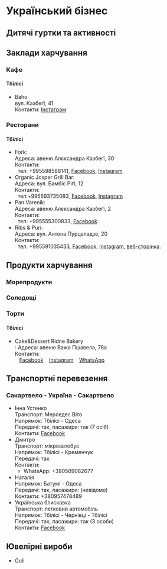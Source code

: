 # Український бізнес

## Дитячі гуртки та активності


## Заклади харчування

### Кафе
#### Тбілісі
- Baho<br>
  вул. Казбеґі, 41<br>
  Контакти:
  [Інстаграм](https://www.instagram.com/baho_tbilisi/)

### Ресторани
#### Тбілісі
- Fork:<br>
  Адреса: авеню Алєксандра Казбеґі, 30<br>
  Контакти:<br>
  &nbsp;&nbsp;тел: +995598588141,
  [Facebook](https://www.facebook.com/forkrest1),
  [Instagram](https://www.instagram.com/forkrest/)
- Organic Josper Grill Bar:<br>
  Адреса: вул. Бамбіс Ріґі, 12<br>
  Контакти:<br>
  &nbsp;&nbsp;тел:+995593735083,
  [Facebook](https://www.facebook.com/organiquejosperbar),
  [Instagram](https://www.instagram.com/organique.josper.bar/)
- Pan Varenik:<br>
  Адреса: авеню Алєксандра Казбеґі, 2<br>
  Контакти:<br>
  &nbsp;&nbsp;тел: +995555300833, 
  [Facebook](https://www.facebook.com/profile.php?id=100083560839130)
- Ribs & Puri:<br>
  Адреса: вул. Антона Пурцеладзе, 20<br>
  Контакти:<br>
  &nbsp;&nbsp;тел: +995591035433,
  [Facebook](https://www.facebook.com/ribs.and.puri),
  [Instagram](https://www.instagram.com/ribs.and.puri/), 
  [веб-сторінка](https://ribsandpuri.business.site/).


## Продукти харчування

### Морепродукти

### Солодощі

### Торти
#### Тбілісі

- Cake&Dessert Ridne Bakery<br>:
  Адреса: авеню Важа Пшавела, 78а<br>
  Контакти:<br>
  &nbsp;&nbsp;&nbsp;[Facebook](https://www.facebook.com/ridnebakery/)
  &nbsp;&nbsp;&nbsp;[Instagram](https://www.instagram.com/ridne.bakery)
  &nbsp;&nbsp;&nbsp;[WhatsApp](https://wa.me/+995591950046)

## Транспортні перевезення
### Сакартвело - Україна - Сакартвело
- Інна Устенко<br>
  Транспорт: Мерседес Віто<br>
  Напрямок: Тбілісі - Одеса<br>
  Передачі: так, пасажири: так (7 осіб)<br>
  Контакти: [Facebook](https://www.facebook.com/profile.php?id=100021800222428)
- Дмитро<br>
  Транспорт: мікроавтобус<br>
  Напрямок: Тбілісі - Кременчук<br>
  Передачі: так<br>
  Контакти: <br>
  - WhatsApp: +380509082677<br>
- Наталія<br>
  Напрямок: Батумі - Одеса<br>
  Передачі: так, пасажири: (невідомо)<br>
  Контакти: +380957478489<br>
- Українська блискавка<br>
  Транспорт: легковий автомобіль<br>
  Напрямок: Тбілісі - Чернівці - Тбілісі<br>
  Передачі: так, пасажири: так (3 особи)<br>
  Контакти: [Facebook](https://www.facebook.com/profile.php?id=100073395816834)

## Ювелірні вироби
- Guli
